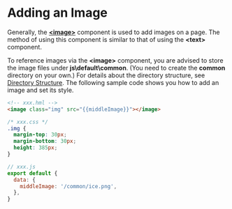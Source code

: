 # Adding an Image

Generally, the **[\<image>](../reference/apis-arkui/arkui-js/js-components-basic-image.md)** component is used to add images on a page. The method of using this component is similar to that of using the **\<text>** component.



To reference images via the **\<image>** component, you are advised to store the image files under **js\default\common**. (You need to create the **common** directory on your own.) For details about the directory structure, see [Directory Structure](../ui/js-framework-file.md#directory-structure). The following sample code shows you how to add an image and set its style.


```html
<!-- xxx.hml -->
<image class="img" src="{{middleImage}}"></image>
```


```css
/* xxx.css */
.img {  
  margin-top: 30px;
  margin-bottom: 30px;
  height: 385px;
}
```


```js
// xxx.js
export default {
  data: {
    middleImage: '/common/ice.png',
  },
}
```
